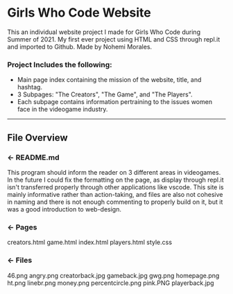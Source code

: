 # Girls Who Code Website 

This an individual website project I made for Girls Who Code during Summer of 2021. My first ever project using HTML and CSS through repl.it and imported to Github. Made by Nohemi Morales.

### Project Includes the following:
- Main page index containing the mission of the website, title, and hashtag.
- 3 Subpages: "The Creators", "The Game", and "The Players".
- Each subpage contains information pertraining to the issues women face in the videogame industry.

---

## File Overview

### ← README.md

This program should inform the reader on 3 different areas in videogames.
In the future I could fix the formatting on the page, as display through repl.it isn't transferred properly through other applications like vscode. This site is mainly informative rather than action-taking, and files are also not cohesive in naming and there is not enough commenting to properly build on it, but it was a good introduction to web-design.

### ← Pages
creators.html
game.html
index.html
players.html
style.css

### ← Files
46.png
angry.png
creatorback.jpg
gameback.jpg
gwg.png
homepage.png
ht.png
linebr.png
money.png
percentcircle.png
pink.PNG
playerback.jpg

